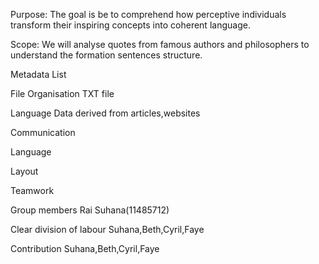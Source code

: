 Purpose: 
The goal is be to comprehend how perceptive individuals transform their inspiring concepts into coherent language. 

Scope: 
We will analyse quotes from famous authors and philosophers to understand the formation  sentences structure.

Metadata List


File Organisation 
TXT file 

Language Data
derived from articles,websites 

Communication 

Language 

Layout 

Teamwork 

Group members 
Rai Suhana(11485712) 

Clear division of labour 
Suhana,Beth,Cyril,Faye 

Contribution 
Suhana,Beth,Cyril,Faye


